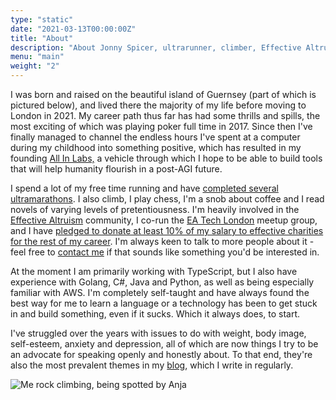 ```yaml
---
type: "static"
date: "2021-03-13T00:00:00Z"
title: "About"
description: "About Jonny Spicer, ultrarunner, climber, Effective Altruist, software engineer, mental health advocate, blogger"
menu: "main"
weight: "2"
---
```

I was born and raised on the beautiful island of Guernsey (part of which is pictured below), and lived there the majority of my life before moving to London in 2021. My career path thus far has had some thrills
and spills, the most exciting of which was playing poker full time in 2017. Since then I've finally managed to channel the endless hours I've spent at a computer during my childhood
into something positive, which has resulted in my founding [All In Labs,](https://allinlabs.io) a vehicle through which I hope to be able to build tools that will help humanity flourish in a post-AGI future.

I spend a lot of my free time running and have [completed several ultramarathons](https://utmb.world/runner/4217931.jonny.spicer). I also climb, I play chess, I'm a snob about coffee and I read novels of varying levels of pretentiousness. I'm heavily involved in the [Effective Altruism](https://www.effectivealtruism.org/) community, I co-run the [EA Tech London](https://lu.ma/EATechLondon) meetup group, and I have [pledged to donate at least 10% of my salary to effective charities for the rest of my career](/blog/giving-what-i-can/). I'm always keen to talk to more people about it - feel free to [contact me](/contact) if that sounds
like something you'd be interested in.

At the moment I am primarily working with TypeScript, but I also have experience with Golang, C#, Java and Python, as well as being especially familiar with AWS. I'm completely self-taught and have
always found the best way for me to learn a language or a technology has been to get stuck in and build something, even if it sucks. Which it always does, to start.

I've struggled over the years with issues to do with weight, body image, self-esteem, anxiety and depression, all of which are now things I try to be an advocate for speaking openly
and honestly about. To that end, they're also the most prevalent themes in my [blog](/blog), which I write in regularly.

![Me rock climbing, being spotted by Anja](/img/climbing.jpg "Bouldering on the west coast of Guernsey")
